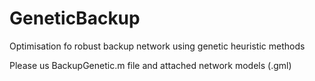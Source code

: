 # GeneticBackup
Optimisation fo robust backup network using genetic heuristic methods

Please us BackupGenetic.m file and attached network models (.gml)
